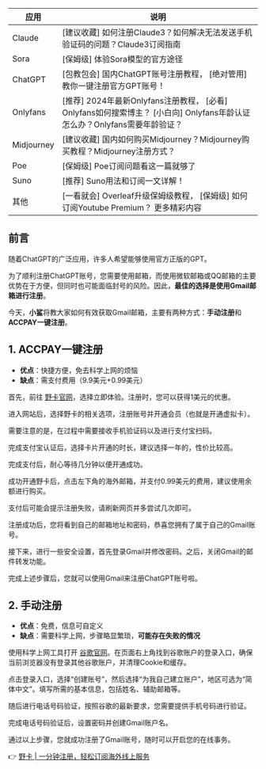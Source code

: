 | 应用     | 说明 |
|----------|------|
| Claude   | [建议收藏] 如何注册Claude3？如何解决无法发送手机验证码的问题？Claude3订阅指南 |
| Sora     | [保姆级] 体验Sora模型的官方途径 |
| ChatGPT  | [包教包会] 国内ChatGPT账号注册教程， [绝对管用] 教你一键注册官方GPT账号！ |
| Onlyfans | [推荐] 2024年最新Onlyfans注册教程， [必看] Onlyfans如何搜索博主？ [小白向] Onlyfans年龄认证怎么办？Onlyfans需要年龄验证？ |
| Midjourney| [建议收藏] 国内如何购买Midjourney？Midjourney购买教程？Midjourney注册方式？ |
| Poe      | [保姆级] Poe订阅问题看这一篇就够了 |
| Suno     | [推荐] Suno用法和订阅一文详解！ |
| 其他      | [一看就会] Overleaf升级保姆级教程， [保姆级] 如何订阅Youtube Premium？ 更多精彩内容 |

## 前言

随着ChatGPT的广泛应用，许多人希望能够使用官方正版的GPT。

为了顺利注册ChatGPT账号，您需要使用邮箱，而使用微软邮箱或QQ邮箱的主要优势在于方便，但同时也可能面临封号的风险。因此，**最佳的选择是使用Gmail邮箱进行注册**。

今天，**小鲨**将教大家如何有效获取Gmail邮箱，主要有两种方式：**手动注册**和**ACCPAY一键注册**。

## 1. ACCPAY一键注册

- **优点**：快捷方便，免去科学上网的烦恼
- **缺点**：需支付费用（9.9美元+0.99美元）

首先，前往 [野卡官网](https://bit.ly/bewildcard)，选择立即体验。注册时，您可以获得1美元的优惠。

进入网站后，选择野卡的相关选项，注册账号并开通会员（也就是开通虚拟卡）。

需要注意的是，在过程中需要接收手机验证码以及进行支付宝扫码。

完成支付宝认证后，选择卡片开通的时长，建议选择一年的，性价比较高。

完成支付后，耐心等待几分钟以便开通成功。

成功开通野卡后，点击左下角的海外邮箱，并支付0.99美元的费用，建议使用余额进行购买。

支付后可能会提示注册失败，请刷新网页并多尝试几次即可。

注册成功后，您将看到自己的邮箱地址和密码，恭喜您拥有了属于自己的Gmail账号。

接下来，进行一些安全设置，首先登录Gmail并修改密码。之后，关闭Gmail的邮件转发功能。

完成上述步骤后，您就可以使用Gmail来注册ChatGPT账号啦。

## 2. 手动注册

- **优点**：免费，信息可自定义
- **缺点**：需要科学上网，步骤略显繁琐，**可能存在失败的情况**

使用科学上网工具打开 [谷歌官网](http://google.com.hk)。在页面右上角找到谷歌账户的登录入口，确保当前浏览器没有登录其他谷歌账户，并清理Cookie和缓存。

点击登录入口，选择“创建账号”，然后选择“为我自己建立账户”，地区可选为“简体中文”。填写所需的基本信息，包括姓名、辅助邮箱等。

随后进行电话号码验证，按照谷歌的最新要求，您需要提供手机号码进行验证。

完成电话号码验证后，设置密码并创建Gmail账户名。

通过以上步骤，您就成功注册了Gmail账号，随时可以开启您的在线事务。

👉 [野卡 | 一分钟注册，轻松订阅海外线上服务](https://bit.ly/bewildcard)